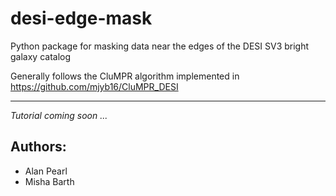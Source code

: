 # desi-edge-mask
Python package for masking data near the edges of the DESI SV3 bright galaxy catalog

Generally follows the CluMPR algorithm implemented in https://github.com/mjyb16/CluMPR_DESI
___

*Tutorial coming soon ...*

## Authors:
- Alan Pearl
- Misha Barth

